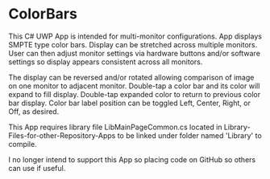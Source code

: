 # ColorBars

This C# UWP App is intended for multi-monitor configurations.  App displays SMPTE type color bars.  Display can be stretched across multiple monitors.  User can then adjust monitor settings via hardware buttons and/or software settings so display appears consistent across all monitors.

The display can be reversed and/or rotated allowing comparison of image on one monitor to adjacent monitor.  Double-tap a color bar and its color will expand to fill display.  Double-tap expanded color to return to previous color bar display.  Color bar label position can be toggled Left, Center, Right, or Off, as desired.

This App requires library file LibMainPageCommon.cs located in Library-Files-for-other-Repository-Apps to be linked under folder named 'Library' to compile.

I no longer intend to support this App so placing code on GitHub so others can use if useful.
